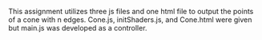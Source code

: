 This assignment utilizes three js files and one html file to output the points of a cone with n edges. Cone.js, initShaders.js, and Cone.html were given but main.js was developed 
as a controller.
